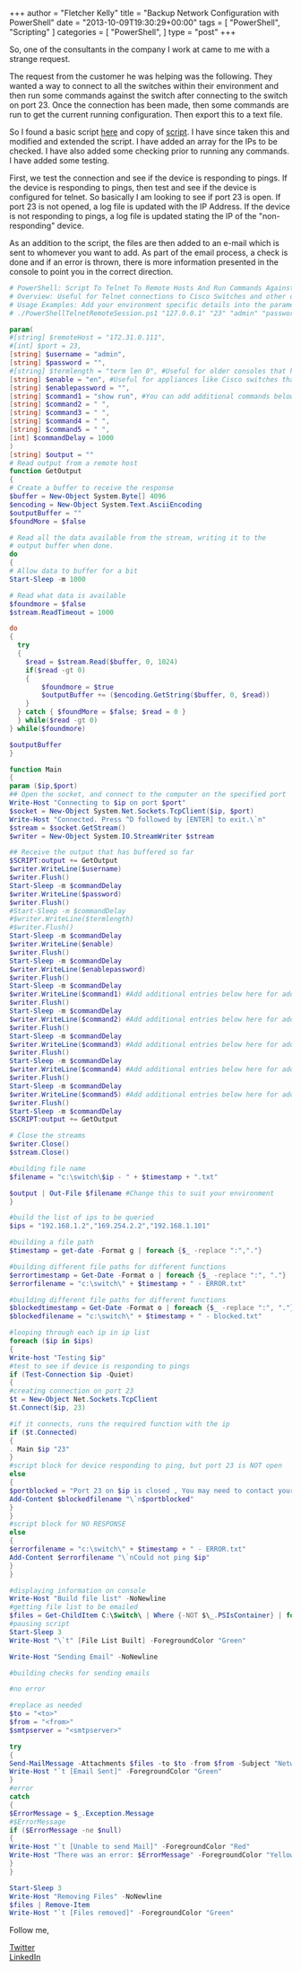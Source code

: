+++
author = "Fletcher Kelly"
title = "Backup Network Configuration with PowerShell"
date = "2013-10-09T19:30:29+00:00"
tags = [
  "PowerShell",
  "Scripting"
]
categories = [
  "PowerShell",
]
type = "post"
+++

<!-- CANBEPUBLISHED -->

So, one of the consultants in the company I work at came to me with a strange request.

The request from the customer he was helping was the following. They wanted a way to connect to all the switches within their environment and then run some commands against the switch after connecting to the switch on port 23. Once the connection has been made, then some commands are run to get the current running configuration. Then export this to a text file.

So I found a basic script [here](https://brianreiter.org/2011/06/08/cool-powershell-script-replicates-telnet/) and copy of [script](https://github.com/fskelly/hugo-extend-blog-storageAccount/blob/main/externalFiles/2013/10/09/CoolPowerShellScriptReplicatesTelnet.ps1). I have since taken this and modified and extended the script. I have added an array for the IPs to be checked. I have also added some checking prior to running any commands. I have added some testing.

First, we test the connection and see if the device is responding to pings. If the device is responding to pings, then test and see if the device is configured for telnet. So basically I am looking to see if port 23 is open. If port 23 is not opened, a log file is updated with the IP Address. If the device is not responding to pings, a log file is updated stating the IP of the "non-responding" device.

As an addition to the script, the files are then added to an e-mail which is sent to whomever you want to add. As part of the email process, a check is done and if an error is thrown, there is more information presented in the console to point you in the correct direction.

```powershell
# PowerShell: Script To Telnet To Remote Hosts And Run Commands Against Them With Output To A File ##  
# Overview: Useful for Telnet connections to Cisco Switches and other devices. Can add additional command strings  
# Usage Examples: Add your environment specific details into the parameters below, or include when calling the script:  
# ./PowerShellTelnetRemoteSession.ps1 "127.0.0.1" "23" "admin" "password" "term len 0" "en" "enablepassword" "show interface"

param(  
#[string] $remoteHost = "172.31.0.111",  
#[int] $port = 23,  
[string] $username = "admin",  
[string] $password = "",  
#[string] $termlength = "term len 0", #Useful for older consoles that have line display limitations  
[string] $enable = "en", #Useful for appliances like Cisco switches that have an &#8216;enable&#8217; command mode  
[string] $enablepassword = "",  
[string] $command1 = "show run", #You can add additional commands below here with additonal strings if you want  
[string] $command2 = " ",  
[string] $command3 = " ",  
[string] $command4 = " ",  
[string] $command5 = " ",  
[int] $commandDelay = 1000  
)
[string] $output = ""
# Read output from a remote host  
function GetOutput  
{  
# Create a buffer to receive the response  
$buffer = New-Object System.Byte[] 4096  
$encoding = New-Object System.Text.AsciiEncoding
$outputBuffer = ""  
$foundMore = $false

# Read all the data available from the stream, writing it to the  
# output buffer when done.  
do  
{  
# Allow data to buffer for a bit  
Start-Sleep -m 1000

# Read what data is available  
$foundmore = $false  
$stream.ReadTimeout = 1000

do  
{  
  try  
  {      
    $read = $stream.Read($buffer, 0, 1024)
    if($read -gt 0)  
    {  
        $foundmore = $true  
        $outputBuffer += ($encoding.GetString($buffer, 0, $read))  
    }          
  } catch { $foundMore = $false; $read = 0 }  
  } while($read -gt 0)  
} while($foundmore)

$outputBuffer  
}

function Main  
{  
param ($ip,$port)  
## Open the socket, and connect to the computer on the specified port
Write-Host "Connecting to $ip on port $port"
$socket = New-Object System.Net.Sockets.TcpClient($ip, $port)
Write-Host "Connected. Press ^D followed by [ENTER] to exit.\`n"
$stream = $socket.GetStream()
$writer = New-Object System.IO.StreamWriter $stream

## Receive the output that has buffered so far  
$SCRIPT:output += GetOutput
$writer.WriteLine($username)  
$writer.Flush()  
Start-Sleep -m $commandDelay  
$writer.WriteLine($password)  
$writer.Flush()  
#Start-Sleep -m $commandDelay  
#$writer.WriteLine($termlength)  
#$writer.Flush()  
Start-Sleep -m $commandDelay  
$writer.WriteLine($enable)  
$writer.Flush()  
Start-Sleep -m $commandDelay  
$writer.WriteLine($enablepassword)  
$writer.Flush()  
Start-Sleep -m $commandDelay  
$writer.WriteLine($command1) #Add additional entries below here for additional &#8216;strings&#8217; you created above  
$writer.Flush()  
Start-Sleep -m $commandDelay  
$writer.WriteLine($command2) #Add additional entries below here for additional &#8216;strings&#8217; you created above  
$writer.Flush()  
Start-Sleep -m $commandDelay  
$writer.WriteLine($command3) #Add additional entries below here for additional &#8216;strings&#8217; you created above  
$writer.Flush()  
Start-Sleep -m $commandDelay  
$writer.WriteLine($command4) #Add additional entries below here for additional &#8216;strings&#8217; you created above  
$writer.Flush()  
Start-Sleep -m $commandDelay  
$writer.WriteLine($command5) #Add additional entries below here for additional &#8216;strings&#8217; you created above  
$writer.Flush()  
Start-Sleep -m $commandDelay  
$SCRIPT:output += GetOutput

# Close the streams  
$writer.Close()  
$stream.Close()

#building file name  
$filename = "c:\switch\$ip - " + $timestamp + ".txt"

$output | Out-File $filename #Change this to suit your environment  
}

#build the list of ips to be queried  
$ips = "192.168.1.2","169.254.2.2","192.168.1.101"

#building a file path  
$timestamp = get-date -Format g | foreach {$_ -replace ":","."}

#building different file paths for different functions  
$errortimestamp = Get-Date -Format o | foreach {$_ -replace ":", "."}  
$errorfilename = "c:\switch\" + $timestamp + " - ERROR.txt"

#building different file paths for different functions  
$blockedtimestamp = Get-Date -Format o | foreach {$_ -replace ":", "."}  
$blockedfilename = "c:\switch\" + $timestamp + " - blocked.txt"

#looping through each ip in ip list  
foreach ($ip in $ips)  
{  
Write-host "Testing $ip"  
#test to see if device is responding to pings  
if (Test-Connection $ip -Quiet)  
{  
#creating connection on port 23  
$t = New-Object Net.Sockets.TcpClient  
$t.Connect($ip, 23)

#if it connects, runs the required function with the ip  
if ($t.Connected)  
{  
. Main $ip "23"  
}  
#script block for device responding to ping, but port 23 is NOT open  
else  
{  
$portblocked = "Port 23 on $ip is closed , You may need to contact your IT team to open it. "  
Add-Content $blockedfilename "\`n$portblocked"  
}  
}  
#script block for NO RESPONSE  
else  
{  
$errorfilename = "c:\switch\" + $timestamp + " - ERROR.txt"  
Add-Content $errorfilename "\`nCould not ping $ip"  
}  
}

#displaying information on console  
Write-Host "Build file list" -NoNewline  
#getting file list to be emailed  
$files = Get-ChildItem C:\Switch\ | Where {-NOT $\_.PSIsContainer} | foreach {$\_.fullname}  
#pausing script  
Start-Sleep 3  
Write-Host "\`t" [File List Built] -ForegroundColor "Green"

Write-Host "Sending Email" -NoNewline

#building checks for sending emails

#no error

#replace as needed  
$to = "<to>"  
$from = "<from>"  
$smtpserver = "<smtpserver>"

try  
{  
Send-MailMessage -Attachments $files -to $to -from $from -Subject "Network Config backup - $timestamp" -SmtpServer $smtpserver -ErrorAction Stop  
Write-Host "`t [Email Sent]" -ForegroundColor "Green"  
}  
#error  
catch  
{  
$ErrorMessage = $_.Exception.Message  
#$ErrorMessage  
if ($ErrorMessage -ne $null)  
{  
Write-Host "`t [Unable to send Mail]" -ForegroundColor "Red"  
Write-Host "There was an error: $ErrorMessage" -ForegroundColor "Yellow"  
}  
}

Start-Sleep 3  
Write-Host "Removing Files" -NoNewline  
$files | Remove-Item  
Write-Host "`t [Files removed]" -ForegroundColor "Green"

```

Follow me,

[Twitter](https://www.twitter.com/fskelly)  
[LinkedIn](https://linkedin.com/in/fletcherkelly)